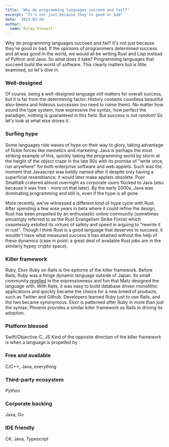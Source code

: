 ```yaml
---
title: 'Why do programming languages succeed and fail?'
excerpt: "It's not just because they're good or bad"
date: '2023-03-24'
author:
  name: Riley Stewart
---
```

Why do programming languages succeed and fail? It's not just because they're good or bad. If the opinions of programmers determined success and all was good in the world, we would all be writing Rust and Lisp instead of Python and Java. So what does it take? Programming languages that succeed build the world of software. This clearly matters but is little examined, so let's dive in.

### Well-designed
Of course, being a well-designed language still matters for overall success, but it is far from the determining factor. History contains countless beautiful also-beens and hideous successes (no need to name them). No matter how sound the type system, how expressive the syntax, how perfect the paradigm, nothing is guaranteed in this field. But success is not random! So let's look at what else drives it.

### Surfing hype
Some languages ride waves of hype on their way to glory, taking advantage of fickle forces like memetics and marketing. Java is perhaps the most striking example of this, quickly taking the programming world by storm at the height of the object craze in the late 90s with its promise of "write once, run anywhere" for both enterprise software and web applets. Such was the moment that Javascript was baldly named after it despite only having a superficial resemblance; it would later make applets obsolete. Poor Smalltalk cratered almost overnight as corporate users flocked to Java (also because it was free - more on that later). By the early 2000s, Java was dominating programming and still is, even if the hype is all gone.

More recently, we've witnessed a different kind of hype cycle with Rust. After spending a few wise years in beta where it could refine the design, Rust has been propelled by an enthusiastic online community (sometimes amusingly referred to as the Rust Evangelism Strike Force) which ceaselessly extolled its virtues of safety and speed in arguing to "rewrite it in rust". Though I think Rust is a good language that deserves to succeed, it wouldn't have what measured success it has attained without the help of these dynamics (case in point: a great deal of available Rust jobs are in the similarly hypey crypto space).
### Killer framework
Ruby, Elixir
Ruby on Rails is the epitome of the killer framework. Before Rails, Ruby was a fringe dynamic language outside of Japan. Its small community [revelled](https://web.archive.org/web/20040904090155/http://poignantguide.net/ruby/) in the expressiveness and fun that Matz designed the language with. With Rails, it was easy to build database driven monolithic applications and quickly became the choice for a new breed of products, such as Twitter and Github. Developers learned Ruby just to use Rails, and the two became synonymous. Elixir is patterned after Ruby in more than just the syntax; Phoenix provides a similar killer framework as Rails in driving its adoption. 
### Platform blessed
Swift/Objective-C, JS
Kind of the opposite direction of the killer framework is when a language is propelled by 
### Free and available
C/C++, Java, everything
### Third-party ecosystem
Python
### Corporate backing
Java, Go
### IDE friendly
C#, Java, Typescript

